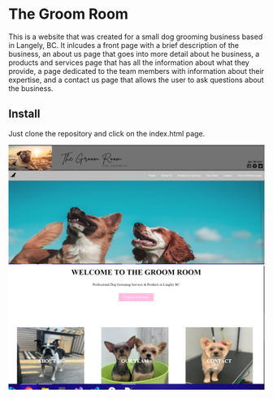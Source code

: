 # The Groom Room
This is a website that was created for a small dog grooming business based in Langely, BC. It inlcudes a front page with a brief description of the business, an about us page that goes into more 
detail about he business, a products and services page that has all the information about what they provide, a page dedicated to the team members with information about their expertise, and a contact us page
that allows the user to ask questions about the business. 

## Install
Just clone the repository and click on the index.html page.

![frontpage](screenshots/frontpage.png?raw=true "frontpage")
![frontpage2](screenshots/frontpage2.png?raw=true "frontpage2")
